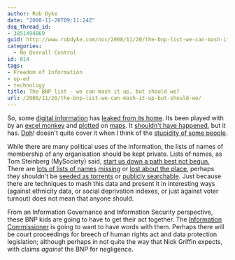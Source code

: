```yaml
---
author: Rob Dyke
date: "2008-11-20T09:11:24Z"
dsq_thread_id:
- 3851494869
guid: http://www.robdyke.com/noc/2008/11/20/the-bnp-list-we-can-mash-it-up-but-should-we/
categories:
  - No Overall Control
id: 814
tags:
- Freedom of Information
- op-ed
- technology
title: The BNP list - we can mash it up, but should we?
url: /2008/11/20/the-bnp-list-we-can-mash-it-up-but-should-we/
---
```

So, some <a href="http://news.bbc.co.uk/1/hi/uk/7736405.stm" target="_blank">digital information</a> has <a href="http://www.guardian.co.uk/politics/2008/nov/19/bnp-list" target="_blank">leaked from its home</a>. Its been played with by an <a href="http://spreadsheets.google.com/pub?key=pJaEOkd_7K3ACcUn8fj4sLQ&gid=2" target="_blank">excel monkey</a> and <a href="http://www.bnpnearme.co.uk/" target="_blank">plotted</a> on <a href="http://www.guardian.co.uk/uk/interactive/2008/nov/19/bnp" target="_blank">maps</a>. It <a href="http://www.ico.gov.uk/ESDWebPages/DoSearch.asp" target="_blank">shouldn't have happened</a>, but it has. <a href="http://en.wikipedia.org/wiki/Homer_Simpson" target="_blank">Doh</a>! doesn't quite cover it when I think of the <a href="http://www.guardian.co.uk/uk/2000/aug/30/childprotection.society" target="_blank">stupidity of some people</a>.

While there are many political uses of the information, the lists of names of membership of any organisation should be kept private. Lists of names, as Tom Steinberg (MySociety) said, <a href="https://secure.mysociety.org/admin/lists/pipermail/developers-public/2008-November/003076.html" target="_blank">start us down a path best not begun.</a> There are <a href="http://www.telegraph.co.uk/news/newstopics/politics/2601056/Data-on-130000-criminals-lost.html" target="_blank">lots of lists of names</a> <a href="http://www.schneier.com/blog/archives/2008/09/uk_ministry_of.html" target="_blank">missing</a> or <a href="http://news.bbc.co.uk/1/hi/uk_politics/7104945.stm" target="_blank">lost about the place</a>, perhaps they shouldn't be <a href="http://thepiratebay.org/search/british%20national%20party/0/0/0" target="_blank">seeded as torrents</a> or <a href="http://www.localgibson.com/bnp/" target="_blank">publicly searchable</a>. Just because there are techniques to mash this data and present it in interesting ways (against ethnicity data, or social deprivation indexes, or just against voter turnout) does not mean that anyone should.

From an Information Governance and Information Security perspective, these BNP kids are going to have to get their act together. The [Information Commissioner](http://www.ico.gov.uk/ "website of the Information Commissioner") is going to want to have words with them. Perhaps there will be court proceedings for breech of human rights act and data protection legislation; although perhaps in not quite the way that Nick Griffin expects, with claims _against_ the BNP for negligence.